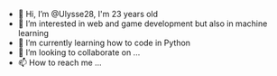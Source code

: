 - 👋 Hi, I’m @Ulysse28, I'm 23 years old
- 👀 I’m interested in web and game development but also in machine learning 
- 🌱 I’m currently learning how to code in Python
- 💞️ I’m looking to collaborate on ...
- 📫 How to reach me ...

<!---
Ulysse28/Ulysse28 is a ✨ special ✨ repository because its `README.md` (this file) appears on your GitHub profile.
You can click the Preview link to take a look at your changes.
--->
